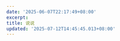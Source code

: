 ```yaml
---
date: '2025-06-07T22:17:49+08:00'
excerpt:         
title: 说说
updated: '2025-07-12T14:45:45.013+08:00'
---
```

<div id="qexot" class="tag-plugin timeline"></div>
<script src="https://gcore.jsdelivr.net/gh/MSCMDD/Qexo-Talks@main/Stellar/qexo_talk.js"></script>
<link rel="stylesheet" href="https://gcore.jsdelivr.net/gh/MSCMDD/Qexo-Talks@main/Stellar/qexo_talk.css">
<script>showQexoTalks("qexot", "https://panel.catp.cc", 5)</script>


